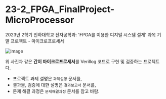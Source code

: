 # 23-2_FPGA_FinalProject-MicroProcessor
2023년 2학기 인하대학교 전자공학과: 'FPGA를 이용한 디지털 시스템 설계' 과목 기말 프로젝트 - 마이크로프로세서

![image](https://github.com/user-attachments/assets/7515e26a-eaab-488a-a216-a75b746f2824)

위 사진과 같은 **간이 마이크로프로세서**를 Verillog 코드로 구현 및 검증하는 프로젝트다.

- 프로젝트 과제 설명은 `과제설명` 문서를,
- 결과물, 검증에 대한 설명은 `결과보고서` 문서를,
- 문제 해결 과정은 `문제해결과정` 문서를 참고 바람.
